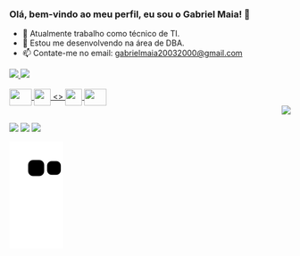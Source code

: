 ### Olá, bem-vindo ao meu perfil, eu sou o Gabriel Maia! 👋

- 🔭 Atualmente trabalho como técnico de TI.
- 🌱 Estou me desenvolvendo na área de DBA.
- 📫 Contate-me no email: gabrielmaia20032000@gmail.com

<div>
  <a href="https://beacons.ai/DeveloperMaia">
  <img height="180em"src="https://github-readme-stats.vercel.app/api?username=DeveloperMaia&show_icons=true&theme=dark&include_all_commits=true&count_private=true"/>
  <img height="180em" src="https://github-readme-stats.vercel.app/api/top-langs/?username=DeveloperMaia&layout=compact&langs_count=16&theme=dark"/>
</div>
  
  <div style="display: inline_block"><br>
  <img align="center" height="30" width="40" src="https://cdn.jsdelivr.net/gh/devicons/devicon/icons/csharp/csharp-original.svg" />
  <img align="center" height="30" width="30" src="https://cdn.icon-icons.com/icons2/2107/PNG/512/file_type_vscode_icon_130084.png" />
    <>
  <img align="center" height="30" width="30" src="https://blog.sqlauthority.com/wp-content/uploads/2016/03/configuration.png" />  
  <img align="center" height="30" width="40" src="https://cdn.jsdelivr.net/gh/devicons/devicon/icons/mysql/mysql-plain.svg" />
  
  
</div>
  
 <img align="right" height="100" src="https://i.ibb.co/whpVjQB/5e9.gif" />
<br>
 
  
  <div>
  
  <a href="https://www.instagram.com/o.m.a.i.a/" target="_blank"><img src="https://img.shields.io/badge/-Instagram-%23E4405F?style=for-the-badge&logo=instagram&logoColor=white" target="_blank"></a>
  <a href = "mailto:gabrielmaia20032000@gmail.com"><img src="https://img.shields.io/badge/Gmail-D14836?style=for-the-badge&logo=gmail&logoColor=white" target="_blank"></a>
  <a href="https://www.linkedin.com/in/gabriel-maia-medeiros-3b7147172/"  target="_blank"><img src="https://img.shields.io/badge/-LinkedIn-%230077B5?style=for-the-badge&logo=linkedin&logoColor=white" target="_blank"></a>   
    
</div>
  
  ![Snake animation](https://github.com/DeveloperMaia/DeveloperMaia/blob/output/github-contribution-grid-snake.svg)
  
  
